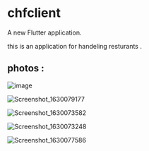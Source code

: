 # chfclient

A new Flutter application.

this is an application for handeling resturants .

## photos : 

![image](https://user-images.githubusercontent.com/80320242/131162231-0a4118cc-8916-4270-a525-a9d08525fed0.png)

![Screenshot_1630079177](https://user-images.githubusercontent.com/80320242/131160789-fc8f986b-db50-48f9-b603-199d36af52b1.png)

![Screenshot_1630073582](https://user-images.githubusercontent.com/80320242/131160819-e36d5918-7b91-41ac-874a-a6824592245f.png)

![Screenshot_1630073248](https://user-images.githubusercontent.com/80320242/131160832-ab1cef97-65dd-4fd2-8bc6-aeb63f5c094d.png)

![Screenshot_1630077586](https://user-images.githubusercontent.com/80320242/131160838-5b0b13ac-855f-42ac-ab92-4e3aa9c62d72.png)

